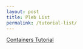 ```yaml
---
layout: post
title: Pleb List
permalink: /tutorial-list/
---
```




[Containers Tutorial](/Containers1.md)
<br>



